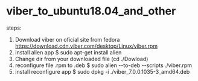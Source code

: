 # viber_to_ubuntu18.04_and_other
steps:
1. Download viber on oficial site from fedora https://download.cdn.viber.com/desktop/Linux/viber.rpm
2. install alien app   $ sudo apt-get install alien
3. Change dir from your downloaded file (cd ./Dowload)
4. reconfigure file .rpm to .deb   $ sudo alien --to-deb --scripts ./viber.rpm
5. install reconfigure app  $ sudo dpkg -i ./viber_7.0.0.1035-3_amd64.deb
